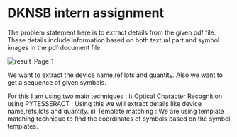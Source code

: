 # DKNSB intern assignment

The problem statement here is to extract details from the given pdf file. These details include information based on both textual part and symbol images in the pdf document file.

![result_Page_1](https://user-images.githubusercontent.com/104096164/203389931-613f086f-1404-4780-b13a-7225e90d9f1c.jpg)


We want to extract the device name,ref,lots and quantity. Also we want to get a sequence of given symbols.


For this I am using two main techniques :
i) Optical Character Recognition using PYTESSERACT : Using this we will extract details like device name,refs,lots and quantity.
ii) Template matching : We are using template matching technique to find the coordinates of symbols based on the symbol templates.
